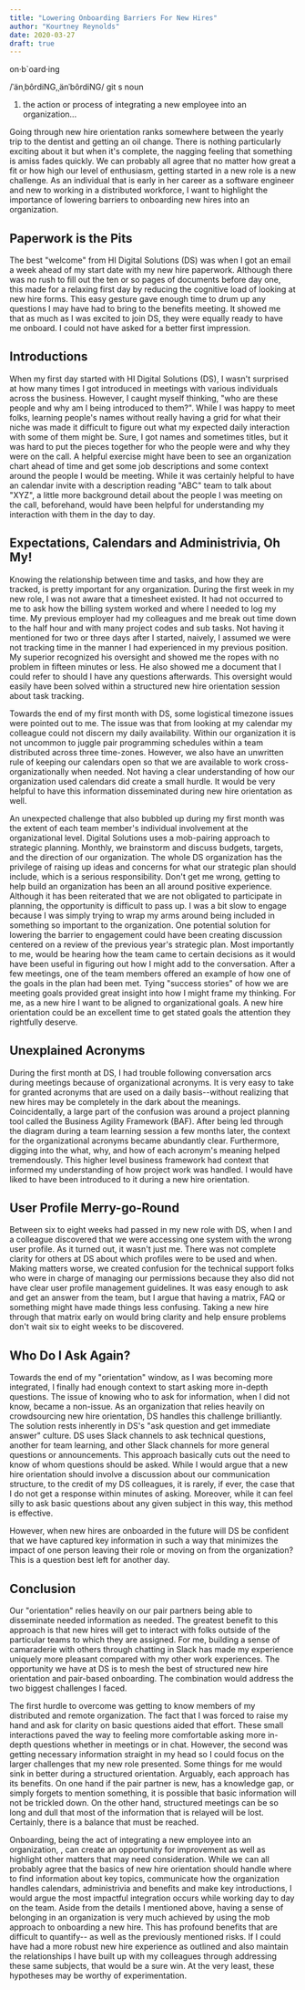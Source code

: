 ```yaml
---
title: "Lowering Onboarding Barriers For New Hires"
author: "Kourtney Reynolds"
date: 2020-03-27
draft: true
---
```


on·b`oard·ing

/ˈänˌbôrdiNG,ˌänˈbôrdiNG/
git s
noun

1.  the action or process of integrating a new employee into an
    organization\...

Going through new hire orientation ranks somewhere between the yearly
trip to the dentist and getting an oil change. There is nothing
particularly exciting about it but when it's complete, the nagging
feeling that something is amiss fades quickly. We can probably all agree
that no matter how great a fit or how high our level of enthusiasm,
getting started in a new role is a new challenge. As an individual that
is early in her career as a software engineer and new to working in a
distributed workforce, I want to highlight the importance of lowering
barriers to onboarding new hires into an organization.

Paperwork is the Pits
---------------------

The best "welcome" from HI Digital Solutions (DS) was when I got an
email a week ahead of my start date with my new hire paperwork. Although
there was no rush to fill out the ten or so pages of documents before
day one, this made for a relaxing first day by reducing the cognitive
load of looking at new hire forms. This easy gesture gave enough time to
drum up any questions I may have had to bring to the benefits meeting.
It showed me that as much as I was excited to join DS, they were equally
ready to have me onboard. I could not have asked for a better first
impression.

Introductions
-------------

When my first day started with HI Digital Solutions (DS), I wasn't
surprised at how many times I got introduced in meetings with various
individuals across the business. However, I caught myself thinking, "who
are these people and why am I being introduced to them?". While I was
happy to meet folks, learning people's names without really having a
grid for what their niche was made it difficult to figure out what my
expected daily interaction with some of them might be. Sure, I got names
and sometimes titles, but it was hard to put the pieces together for who
the people were and why they were on the call. A helpful exercise might
have been to see an organization chart ahead of time and get some job
descriptions and some context around the people I would be meeting.
While it was certainly helpful to have an calendar invite with a
description reading "ABC" team to talk about "XYZ", a little more
background detail about the people I was meeting on the call,
beforehand, would have been helpful for understanding my interaction
with them in the day to day.

Expectations, Calendars and Administrivia, Oh My!
-------------------------------------------------

Knowing the relationship between time and tasks, and how they are
tracked, is pretty important for any organization. During the first week
in my new role, I was not aware that a timesheet existed. It had not
occurred to me to ask how the billing system worked and where I needed
to log my time. My previous employer had my colleagues and me break out
time down to the half hour and with many project codes and sub tasks.
Not having it mentioned for two or three days after I started, naively,
I assumed we were not tracking time in the manner I had experienced in
my previous position. My superior recognized his oversight and showed me
the ropes with no problem in fifteen minutes or less. He also showed me
a document that I could refer to should I have any questions afterwards.
This oversight would easily have been solved within a structured new
hire orientation session about task tracking.

Towards the end of my first month with DS, some logistical timezone
issues were pointed out to me. The issue was that from looking at my
calendar my colleague could not discern my daily availability. Within
our organization it is not uncommon to juggle pair programming schedules
within a team distributed across three time-zones. However, we also have
an unwritten rule of keeping our calendars open so that we are available
to work cross-organizationally when needed. Not having a clear
understanding of how our organization used calendars did create a small
hurdle. It would be very helpful to have this information disseminated
during new hire orientation as well.

An unexpected challenge that also bubbled up during my first month was
the extent of each team member\'s individual involvement at the
organizational level. Digital Solutions uses a mob-pairing approach to
strategic planning. Monthly, we brainstorm and discuss budgets, targets,
and the direction of our organization. The whole DS organization has the
privilege of raising up ideas and concerns for what our strategic plan
should include, which is a serious responsibility. Don't get me wrong,
getting to help build an organization has been an all around positive
experience. Although it has been reiterated that we are not obligated to
participate in planning, the opportunity is difficult to pass up. I was
a bit slow to engage because I was simply trying to wrap my arms around
being included in something so important to the organization. One
potential solution for lowering the barrier to engagement could have
been creating discussion centered on a review of the previous year's
strategic plan. Most importantly to me, would be hearing how the team
came to certain decisions as it would have been useful in figuring out
how I might add to the conversation. After a few meetings, one of the
team members offered an example of how one of the goals in the plan had
been met. Tying "success stories" of how we are meeting goals provided
great insight into how I might frame my thinking. For me, as a new hire
I want to be aligned to organizational goals. A new hire orientation
could be an excellent time to get stated goals the attention they
rightfully deserve.

Unexplained Acronyms
--------------------

During the first month at DS, I had trouble following conversation arcs
during meetings because of organizational acronyms. It is very easy to
take for granted acronyms that are used on a daily basis\--without
realizing that new hires may be completely in the dark about the
meanings. Coincidentally, a large part of the confusion was around a
project planning tool called the Business Agility Framework (BAF). After
being led through the diagram during a team learning session a few
months later, the context for the organizational acronyms became
abundantly clear. Furthermore, digging into the what, why, and how of
each acronym's meaning helped tremendously. This higher level business
framework had context that informed my understanding of how project work
was handled. I would have liked to have been introduced to it during a
new hire orientation.

User Profile Merry-go-Round
---------------------------

Between six to eight weeks had passed in my new role with DS, when I and
a colleague discovered that we were accessing one system with the wrong
user profile. As it turned out, it wasn't just me. There was not
complete clarity for others at DS about which profiles were to be used
and when. Making matters worse, we created confusion for the technical
support folks who were in charge of managing our permissions because
they also did not have clear user profile management guidelines. It was
easy enough to ask and get an answer from the team, but I argue that
having a matrix, FAQ or something might have made things less confusing.
Taking a new hire through that matrix early on would bring clarity and
help ensure problems don't wait six to eight weeks to be discovered.

Who Do I Ask Again?
-------------------

Towards the end of my "orientation" window, as I was becoming more
integrated, I finally had enough context to start asking more in-depth
questions. The issue of knowing who to ask for information, when I did
not know, became a non-issue. As an organization that relies heavily on
crowdsourcing new hire orientation, DS handles this challenge
brilliantly. The solution rests inherently in DS's "ask question and get
immediate answer" culture. DS uses Slack channels to ask technical
questions, another for team learning, and other Slack channels for more
general questions or announcements. This approach basically cuts out the
need to know of whom questions should be asked. While I would argue that
a new hire orientation should involve a discussion about our
communication structure, to the credit of my DS colleagues, it is
rarely, if ever, the case that I do not get a response within minutes of
asking. Moreover, while it can feel silly to ask basic questions about
any given subject in this way, this method is effective.

However, when new hires are onboarded in the future will DS be confident
that we have captured key information in such a way that minimizes the
impact of one person leaving their role or moving on from the
organization? This is a question best left for another day.

Conclusion
----------

Our "orientation" relies heavily on our pair partners being able to
disseminate needed information as needed. The greatest benefit to this
approach is that new hires will get to interact with folks outside of
the particular teams to which they are assigned. For me, building a
sense of camaraderie with others through chatting in Slack has made my
experience uniquely more pleasant compared with my other work
experiences. The opportunity we have at DS is to mesh the best of
structured new hire orientation and pair-based onboarding. The
combination would address the two biggest challenges I faced.

The first hurdle to overcome was getting to know members of my
distributed and remote organization. The fact that I was forced to raise
my hand and ask for clarity on basic questions aided that effort. These
small interactions paved the way to feeling more comfortable asking more
in-depth questions whether in meetings or in chat. However, the second
was getting necessary information straight in my head so I could focus
on the larger challenges that my new role presented. Some things for me
would sink in better during a structured orientation. Arguably, each
approach has its benefits. On one hand if the pair partner is new, has a
knowledge gap, or simply forgets to mention something, it is possible
that basic information will not be trickled down. On the other hand,
structured meetings can be so long and dull that most of the information
that is relayed will be lost. Certainly, there is a balance that must be
reached.

Onboarding, being the act of integrating a new employee into an
organization, , can create an opportunity for improvement as well as
highlight other matters that may need consideration. While we can all
probably agree that the basics of new hire orientation should handle
where to find information about key topics, communicate how the
organization handles calendars, administrivia and benefits and make key
introductions, I would argue the most impactful integration occurs while
working day to day on the team. Aside from the details I mentioned
above, having a sense of belonging in an organization is very much
achieved by using the mob approach to onboarding a new hire. This has
profound benefits that are difficult to quantify\-- as well as the
previously mentioned risks. If I could have had a more robust new hire
experience as outlined and also maintain the relationships I have built
up with my colleagues through addressing these same subjects, that would
be a sure win. At the very least, these hypotheses may be worthy of
experimentation.
